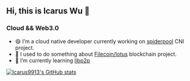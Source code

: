 ## Hi, this is Icarus Wu  👋

### Cloud && Web3.0

- 😄 I’m a cloud native developer currently working on [spiderpool](https://github.com/spidernet-io/spiderpool) CNI project. 
- 😬 I used to do something about [Filecoin/lotus](https://github.com/filecoin-project/lotus) blockchain project. 
- 🧐 I’m currently learning [libp2p](https://github.com/libp2p)



[![Icarus9913's GitHub stats](https://github-readme-stats.vercel.app/api?username=Icarus9913)]()
